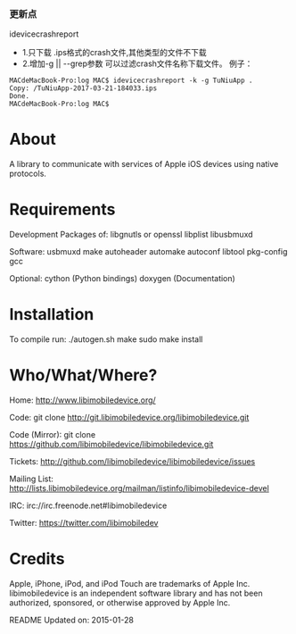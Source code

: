 ### 更新点
idevicecrashreport

- 1.只下载 .ips格式的crash文件,其他类型的文件不下载
- 2.增加-g || --grep参数 可以过滤crash文件名称下载文件。
例子：
```
MACdeMacBook-Pro:log MAC$ idevicecrashreport -k -g TuNiuApp .
Copy: /TuNiuApp-2017-03-21-184033.ips
Done.
MACdeMacBook-Pro:log MAC$ 
```

About
=====

A library to communicate with services of Apple iOS devices using native
protocols.

Requirements
============

Development Packages of:
	libgnutls or openssl
	libplist
	libusbmuxd

Software:
	usbmuxd
	make
	autoheader
	automake
	autoconf
	libtool
	pkg-config
	gcc

Optional:
	cython (Python bindings)
	doxygen (Documentation)

Installation
============

To compile run:
	./autogen.sh
	make
	sudo make install

Who/What/Where?
===============

Home:
	http://www.libimobiledevice.org/

Code:
	git clone http://git.libimobiledevice.org/libimobiledevice.git

Code (Mirror):
	git clone https://github.com/libimobiledevice/libimobiledevice.git

Tickets:
	http://github.com/libimobiledevice/libimobiledevice/issues

Mailing List:
	http://lists.libimobiledevice.org/mailman/listinfo/libimobiledevice-devel

IRC:
	irc://irc.freenode.net#libimobiledevice

Twitter:
	https://twitter.com/libimobiledev

Credits
=======

Apple, iPhone, iPod, and iPod Touch are trademarks of Apple Inc.
libimobiledevice is an independent software library and has not been
authorized, sponsored, or otherwise approved by Apple Inc.

README Updated on:
	2015-01-28
